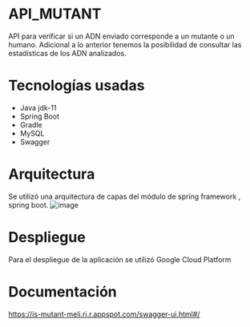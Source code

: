 # API_MUTANT
API para verificar si un ADN enviado corresponde a un mutante o un humano. Adicional a lo anterior tenemos la posibilidad de consultar las estadísticas de los ADN analizados.
# Tecnologías usadas
- Java jdk-11
- Spring Boot
- Gradle
- MySQL
- Swagger
# Arquitectura
Se utilizó una arquitectura de capas del módulo de spring framework , spring boot.
![image](https://user-images.githubusercontent.com/65981603/132271031-5bba020a-84cf-453f-ba94-1ad44672d999.png)
# Despliegue
Para el despliegue de la aplicación se utilizó Google Cloud Platform

# Documentación
https://is-mutant-meli.rj.r.appspot.com/swagger-ui.html#/

